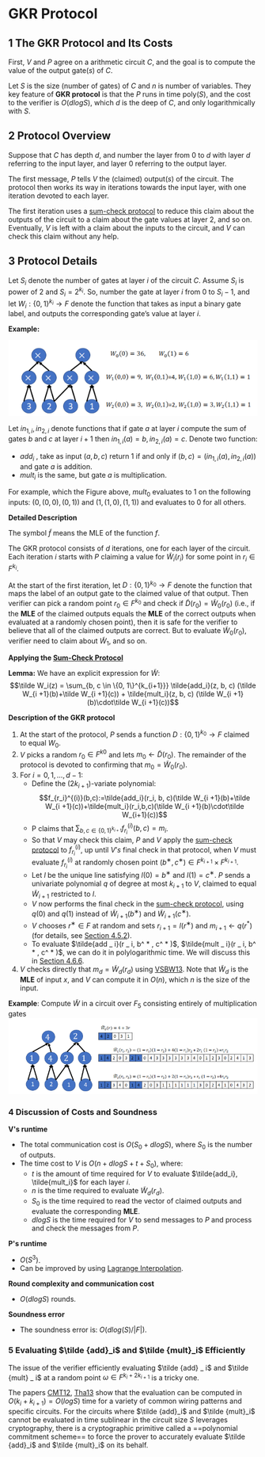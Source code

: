 
# GKR Protocol

## 1 The GKR Protocol and Its Costs

First, $V$ and $P$ agree on a arithmetic circuit $C$, and the goal is to compute the value of the output gate($s$) of $C$.

Let $S$ is the size (number of gates) of $C$ and $n$ is number of variables. They key feature of **GKR protocol** is that the $P$ runs
in time poly($S$), and the cost to the verifier is $O(dlogS)$, which $d$ is the deep of $C$, and only logarithmically with $S$.

## 2 Protocol Overview

Suppose that $C$ has depth $d$, and number the layer from 0 to $d$ with layer $d$ referring to the input layer, and layer 0 referring
to the output layer.

The first message, $P$ tells $V$ the (claimed) output($s$) of the circuit. The protocol then works its way
in iterations towards the input layer, with one iteration devoted to each layer.

The first iteration uses a [sum-check protocol](sumcheck_protocol.md) to reduce this claim about the outputs of the
circuit to a claim about the gate values at layer 2, and so on. Eventually, $V$ is left with a claim about the inputs to the circuit,
and $V$ can check this claim without any help.

## 3 Protocol Details

Let $S_i$ denote the number of gates at layer $i$ of the circuit $C$. Assume $S_i$ is power of 2 and $S_i = 2^{k_i}$.
So, number the gate at layer $i$ from 0 to $S_i - 1$, and let $W_i : \{0, 1\}^{k_i} \rightarrow F$ denote the function that takes as
input a binary gate label, and outputs the corresponding gate’s value at layer $i$.

**Example:**

![gkr](attachments/gkr_circuit.png)

Let $in_{1,i}, in_{2,i}$ denote functions that if gate $a$ at layer $i$ compute the sum of gates $b$ and $c$ at layer $i + 1$ then
$in_{1,i}(a) = b, in_{2,i}(a) = c$.
Denote two function:

- $add_i$ , take as input $(a, b, c)$ return 1 if and only if $(b, c) = (in_{1,i}(a),in_{2,i}(a))$ and gate $a$ is addition.
- $mult_i$ is the same, but gate $a$ is multiplication.

For example, which the Figure above, $mult_0$ evaluates to 1 on the following inputs: $(0,(0,0),(0,1))$ and $(1,(1,0),(1,1))$ and
evaluates to 0 for all others.

**Detailed Description**

The symbol $\tilde f$ means the MLE of the function $f$.

The GKR protocol consists of $d$ iterations, one for each layer of the circuit. Each iteration $i$ starts with $P$ claiming a value
for $\tilde W_i(r_i)$ for some point in $r_i \in F^{k_i}$.

At the start of the first iteration, let $D: \{0, 1\}^{k_0} \rightarrow F$  denote the function that maps the label of an output gate
to the claimed value of that output. Then verifier can pick a random point $r_0 \in F^{k_0}$ and check if
$\tilde D(r_0) = \tilde W_0(r_0)$ (i.e., if the **MLE** of the claimed outputs equals the **MLE** of the correct outputs when
evaluated at a randomly chosen point), then it is safe for the verifier to believe that
all of the claimed outputs are correct. But to evaluate $\tilde W_0(r_0)$, verifier need to claim about $\tilde W_1$, and so on.  

**Applying the [Sum-Check Protocol](sumcheck_protocol.md)**

**Lemma:** We have an explicit expression for $\tilde W$:
$$\tilde W_i(z) = \sum_{b, c \in \{0, 1\}^{k_{i+1}}} \tilde{add_i}(z, b, c) (\tilde W_{i +1}(b)+\tilde W_{i +1}(c)) +
\tilde{mult_i}(z, b, c) (\tilde W_{i +1}(b)\cdot\tilde W_{i +1}(c))$$

**Description of the GKR protocol**

1. At the start of the protocol, $P$ sends a function $D: \{0,1\}^{k_0} \rightarrow F$ claimed to equal $W_0$.
2. $V$ picks a random $r_0 \in F^{k0}$ and lets $m_0 \leftarrow \tilde D(r_0)$. The remainder of the protocol is devoted to confirming
   that $m_0 = \tilde W_0(r_0)$.
3. For $i = 0, 1, ..., d-1$:
   - Define the $(2k_{i+1})$-variate polynomial:
   $$f_{r_i}^{(i)}(b,c):=\tilde{add_i}(r_i, b, c)(\tilde W_{i +1}(b)+\tilde W_{i +1}(c))+\tilde{mult_i}(r_i,b,c)(\tilde W_{i +1}(b)\cdot\tilde W_{i+1}(c))$$
   - P claims that $\sum_{b,c \in \{0,1\}^{k_{i+1}}} f_{r_i}^{(i)}(b,c) = m_i$.
   - So that $V$ may check this claim, $P$ and $V$ apply the [sum-check protocol](sumcheck_protocol.md) to
   $f_{r_i}^{(i)}$, up until $V’s$ final check in that protocol, when $V$ must evaluate $f_{r_i}^{(i)}$ at randomly chosen point
   $(b^∗,c^∗) \in F^{k_{i+1}} \times F^{k_{i+1}}$.
   - Let $l$ be the unique line satisfying $l(0) = b^∗$ and $l(1) = c^∗$. $P$ sends a univariate polynomial $q$ of degree at most
   $k_{i+1}$ to $V$, claimed to equal $\tilde W_{i+1}$ restricted to $l$.
   - $V$ now performs the final check in the [sum-check protocol](sumcheck_protocol.md), using $q(0)$ and $q(1)$ instead
   of  $\tilde W_{i+1}(b^∗)$ and $\tilde W_{i+1}(c^∗)$.
   - $V$ chooses $r^∗ \in F$ at random and sets $r_{i+1} = l(r^∗)$ and $m_{i+1} \leftarrow q(r^*)$ (for details, see
   [Section 4.5.2](chapter_4.md#4.5%20Applications%20of%20the%20Super-Efficient%20MATMULT%20IP#4.5.2%20Reducing%20Multiple%20Polynomial%20Evaluations%20to%20One)).
   - To evaluate $\tilde{add _ i}(r _ i, b^ * , c^ * )$,  $\tilde{mult _ i}(r _ i, b^ * , c^ * )$, we can do it in polylogarithmic
   time. We will discuss this
   in [Section 4.6.6](chapter_4.md#4.6.6%20Evaluating%20$%20tilde%20{add}_i$%20and%20$%20tilde%20{mult}_i$%20Efficiently).
4. $V$ checks directly that $m_d = \tilde W_d(r_d)$ using [VSBW13](lagrange_interpolation.md#VSBW13). Note that $\tilde W_d$ is
the **MLE** of input $x$, and $V$ can compute it in $O(n)$, which $n$ is the size of the input.

**Example**: Compute $\tilde W$ in a circuit over $F_5$ consisting entirely of multiplication gates
![compute_w](attachments/compute_tilde_w.png)

### 4 Discussion of Costs and Soundness

**V's runtime**

- The total communication cost is $O(S_0 + dlogS)$, where $S_0$ is the number of outputs.
- The time cost to $V$ is $O(n + dlogS + t + S_0)$, where:
  - $t$ is the amount of time required for $V$ to evaluate $\tilde{add_i}, \tilde{mult_i}$ for each layer $i$.
  - $n$ is the time required to evaluate $\tilde W_d(r_d)$.
  - $S_0$ is the time required to read the vector of claimed outputs and evaluate the corresponding **MLE**.
  - $dlogS$ is the time required for $V$ to send messages to $P$ and process and check the messages from $P$.

**P's runtime**

- $O(S^3)$.
- Can be improved by using [Lagrange Interpolation](../../terms/lagrange_interpolation.md).

**Round complexity and communication cost**

- $O(dlogS)$ rounds.

**Soundness error**

- The soundness error is: $O(dlog(S)/|F|)$.

### 5 Evaluating $\tilde {add}_i$ and $\tilde {mult}_i$ Efficiently

The issue of the verifier efficiently evaluating $\tilde {add} _ i$ and $\tilde {mult} _ i$ at a random
point $\omega \in F^{k _ i+2k _ {i+1}}$ is a tricky one.

The papers [CMT12](https://arxiv.org/abs/1105.2003), [Tha13](https://arxiv.org/abs/1304.3812) show that the evaluation can be computed
in $O(k_i + k_{i+1}) = O(logS)$ time for a variety of common wiring patterns and specific circuits.
For the circuits where $\tilde {add}_i$  and $\tilde {mult}_i$ cannot be evaluated in time sublinear in the circuit size $S$ leverages
cryptography, there is a cryptographic primitive called a ==polynomial commitment scheme== to force the prover to accurately evaluate
$\tilde {add}_i$  and $\tilde {mult}_i$ on its behalf.
